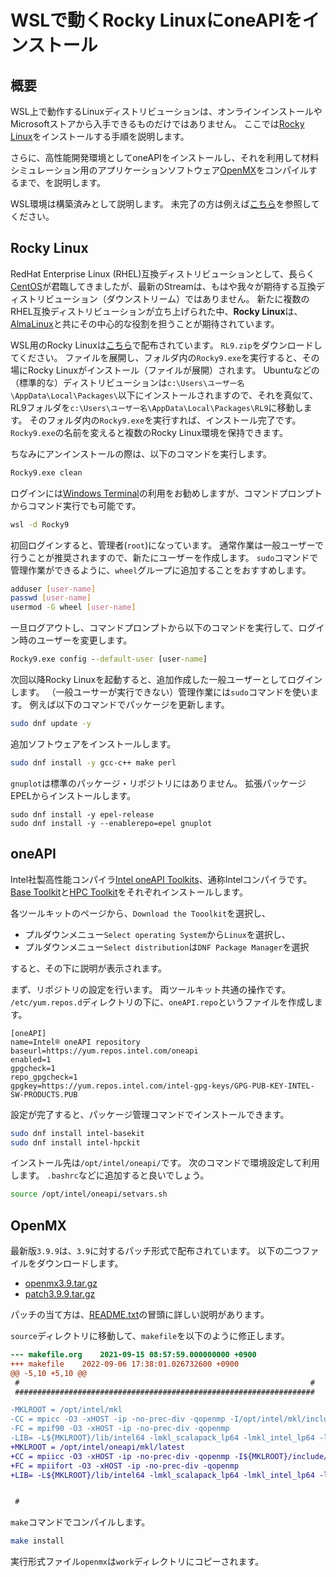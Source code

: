 # WSLで動くRocky LinuxにoneAPIをインストール

## 概要

WSL上で動作するLinuxディストリビューションは、オンラインインストールやMicrosoftストアから入手できるものだけではありません。
ここでは[Rocky Linux](https://rockylinux.org/ja)をインストールする手順を説明します。

さらに、高性能開発環境としてoneAPIをインストールし、それを利用して材料シミュレーション用のアプリケーションソフトウェア[OpenMX](http://www.openmx-square.org/)をコンパイルするまで、を説明します。

WSL環境は構築済みとして説明します。
未完了の方は例えば[こちら](./README.md)を参照してください。

## Rocky Linux

RedHat Enterprise Linux (RHEL)互換ディストリビューションとして、長らく[CentOS](https://www.centos.org/)が君臨してきましたが、最新のStreamは、もはや我々が期待する互換ディストリビューション（ダウンストリーム）ではありません。
新たに複数のRHEL互換ディストリビューションが立ち上げられた中、**Rocky Linux**は、[AlmaLinux](https://almalinux.org/ja/)と共にその中心的な役割を担うことが期待されています。

WSL用のRocky Linuxは[こちら](https://github.com/mishamosher/RL-WSL)で配布されています。
`RL9.zip`をダウンロードしてください。
ファイルを展開し、フォルダ内の`Rocky9.exe`を実行すると、その場にRocky Linuxがインストール（ファイルが展開）されます。
Ubuntuなどの（標準的な）ディストリビューションは`c:\Users\ユーザー名\AppData\Local\Packages\`以下にインストールされますので、それを真似て、RL9フォルダを`c:\Users\ユーザー名\AppData\Local\Packages\RL9`に移動します。
そのフォルダ内の`Rocky9.exe`を実行すれば、インストール完了です。
`Rocky9.exe`の名前を変えると複数のRocky Linux環境を保持できます。

ちなみにアンインストールの際は、以下のコマンドを実行します。

```cmd
Rocky9.exe clean
```

ログインには[Windows Terminal](https://apps.microsoft.com/store/detail/windows-terminal/9N0DX20HK701?gl=jp)の利用をお勧めしますが、コマンドプロンプトからコマンド実行でも可能です。

```cmd
wsl -d Rocky9
```

初回ログインすると、管理者(`root`)になっています。
通常作業は一般ユーザーで行うことが推奨されますので、新たにユーザーを作成します。
`sudo`コマンドで管理作業ができるように、`wheel`グループに追加することをおすすめします。

```sh
adduser [user-name]
passwd [user-name]
usermod -G wheel [user-name]
```

一旦ログアウトし、コマンドプロンプトから以下のコマンドを実行して、ログイン時のユーザーを変更します。

```cmd
Rocky9.exe config --default-user [user-name]
```

次回以降Rocky Linuxを起動すると、追加作成した一般ユーザーとしてログインします。
（一般ユーサーが実行できない）管理作業には`sudo`コマンドを使います。
例えば以下のコマンドでパッケージを更新します。

```sh
sudo dnf update -y
```

追加ソフトウェアをインストールします。

```sh
sudo dnf install -y gcc-c++ make perl
```

`gnuplot`は標準のパッケージ・リポジトリにはありません。
拡張パッケージEPELからインストールします。

```
sudo dnf install -y epel-release
sudo dnf install -y --enablerepo=epel gnuplot
```


## oneAPI

Intel社製高性能コンパイラ[Intel oneAPI Toolkits](https://www.intel.com/content/www/us/en/developer/articles/news/free-intel-software-developer-tools.html)、通称Intelコンパイラです。
[Base Toolkit](https://www.intel.com/content/www/us/en/developer/tools/oneapi/base-toolkit.html)と[HPC Toolkit](https://www.intel.com/content/www/us/en/developer/tools/oneapi/hpc-toolkit.html)をそれぞれインストールします。

各ツールキットのページから、`Download the Tooolkit`を選択し、

- プルダウンメニュー`Select operating System`から`Linux`を選択し、
- プルダウンメニュー`Select distribution`は`DNF Package Manager`を選択

すると、その下に説明が表示されます。

まず、リポジトリの設定を行います。
両ツールキット共通の操作です。
`/etc/yum.repos.d`ディレクトリの下に、`oneAPI.repo`というファイルを作成します。

```
[oneAPI]
name=Intel® oneAPI repository
baseurl=https://yum.repos.intel.com/oneapi
enabled=1
gpgcheck=1
repo_gpgcheck=1
gpgkey=https://yum.repos.intel.com/intel-gpg-keys/GPG-PUB-KEY-INTEL-SW-PRODUCTS.PUB
```

設定が完了すると、パッケージ管理コマンドでインストールできます。

```sh
sudo dnf install intel-basekit
sudo dnf install intel-hpckit
```

インストール先は`/opt/intel/oneapi/`です。
次のコマンドで環境設定して利用します。
`.bashrc`などに追加すると良いでしょう。

```sh
source /opt/intel/oneapi/setvars.sh
```

## OpenMX

最新版`3.9.9`は、`3.9`に対するパッチ形式で配布されています。
以下の二つファイルをダウンロードします。

- [openmx3.9.tar.gz](http://t-ozaki.issp.u-tokyo.ac.jp/openmx3.9.tar.gz)
- [patch3.9.9.tar.gz](http://www.openmx-square.org/bugfixed/21Oct17/patch3.9.9.tar.gz)

パッチの当て方は、[README.txt](http://www.openmx-square.org/bugfixed/21Oct17/README.txt)の冒頭に詳しい説明があります。

`source`ディレクトリに移動して、`makefile`を以下のように修正します。

```diff
--- makefile.org	2021-09-15 08:57:59.000000000 +0900
+++ makefile	2022-09-06 17:38:01.026732600 +0900
@@ -5,10 +5,10 @@
 #                                                                 #
 ###################################################################

-MKLROOT = /opt/intel/mkl
-CC = mpicc -O3 -xHOST -ip -no-prec-div -qopenmp -I/opt/intel/mkl/include/fftw
-FC = mpif90 -O3 -xHOST -ip -no-prec-div -qopenmp
-LIB= -L${MKLROOT}/lib/intel64 -lmkl_scalapack_lp64 -lmkl_intel_lp64 -lmkl_intel_thread -lmkl_core -lmkl_blacs_openmpi_lp64 -lmpi_usempif08 -lmpi_usempi_ignore_tkr -lmpi_mpifh -liomp5 -lpthread -lm -ldl
+MKLROOT = /opt/intel/oneapi/mkl/latest
+CC = mpiicc -O3 -xHOST -ip -no-prec-div -qopenmp -I${MKLROOT}/include/fftw
+FC = mpiifort -O3 -xHOST -ip -no-prec-div -qopenmp
+LIB= -L${MKLROOT}/lib/intel64 -lmkl_scalapack_lp64 -lmkl_intel_lp64 -lmkl_intel_thread -lmkl_core -lmkl_blacs_intelmpi_lp64 -lifcore -liomp5 -lpthread -lm -ldl


 #
```

`make`コマンドでコンパイルします。

```sh
make install
```

実行形式ファイル`openmx`は`work`ディレクトリにコピーされます。
